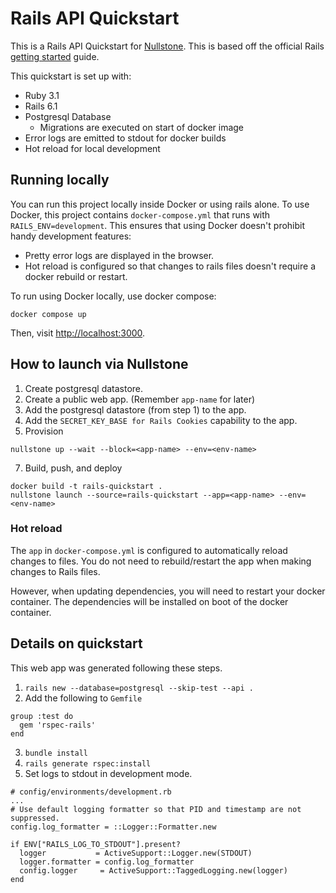 # Rails API Quickstart

This is a Rails API Quickstart for [Nullstone](https://nullstone.io).
This is based off the official Rails [getting started](https://guides.rubyonrails.org/getting_started.html) guide.

This quickstart is set up with:
- Ruby 3.1
- Rails 6.1
- Postgresql Database
    - Migrations are executed on start of docker image
- Error logs are emitted to stdout for docker builds
- Hot reload for local development

## Running locally

You can run this project locally inside Docker or using rails alone.
To use Docker, this project contains `docker-compose.yml` that runs with `RAILS_ENV=development`.
This ensures that using Docker doesn't prohibit handy development features:
- Pretty error logs are displayed in the browser.
- Hot reload is configured so that changes to rails files doesn't require a docker rebuild or restart.

To run using Docker locally, use docker compose:
```shell
docker compose up
```

Then, visit [http://localhost:3000](http://localhost:3000).

## How to launch via Nullstone

1. Create postgresql datastore.
2. Create a public web app. (Remember `app-name` for later)
3. Add the postgresql datastore (from step 1) to the app.
4. Add the `SECRET_KEY_BASE for Rails Cookies` capability to the app.
6. Provision
  ```shell
  nullstone up --wait --block=<app-name> --env=<env-name>
  ```
7. Build, push, and deploy
  ```shell
  docker build -t rails-quickstart .
  nullstone launch --source=rails-quickstart --app=<app-name> --env=<env-name>
  ```

### Hot reload

The `app` in `docker-compose.yml` is configured to automatically reload changes to files.
You do not need to rebuild/restart the app when making changes to Rails files.

However, when updating dependencies, you will need to restart your docker container.
The dependencies will be installed on boot of the docker container.

## Details on quickstart

This web app was generated following these steps.
1. `rails new --database=postgresql --skip-test --api .`
2. Add the following to `Gemfile`
  ```
  group :test do
    gem 'rspec-rails'
  end
  ```
3. `bundle install`
4. `rails generate rspec:install`
5. Set logs to stdout in development mode.
  ```
  # config/environments/development.rb
  ...
  # Use default logging formatter so that PID and timestamp are not suppressed.
  config.log_formatter = ::Logger::Formatter.new

  if ENV["RAILS_LOG_TO_STDOUT"].present?
    logger           = ActiveSupport::Logger.new(STDOUT)
    logger.formatter = config.log_formatter
    config.logger     = ActiveSupport::TaggedLogging.new(logger)
  end
  ```
